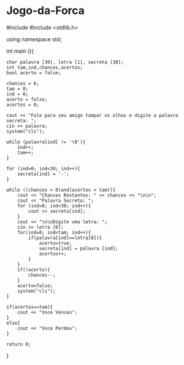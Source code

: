 # Jogo-da-Forca

#include <iostream>
#include <stdlib.h>

using namespace std;

int main (){

    char palavra [30], letra [1], secreta [30];
    int tam,ind,chances,acertos;
    bool acerto = false;

    chances = 6;
    tam = 0;
    ind = 0;
    acerto = false;
    acertos = 0;

    cout << "Fale para seu amigo tampar os olhos e digite a palavra secreta: ";
    cin >> palavra;
    system("cls");

    while (palavra[ind] != '\0'){
        ind++;
        tam++;
    }

    for (ind=0; ind<30; ind++){
        secreta[ind] = '-';
    }

    while ((chances > 0)and(acertos < tam)){
        cout << "Chances Restantes: " << chances << "\n\n";
        cout << "Palavra Secreta: ";
        for (ind=0; ind<30; ind++){
            cout << secreta[ind];
        }
        cout << "\n\nDigite uma letra: ";
        cin >> letra [0];
        for(ind=0; ind<tam; ind++){
            if(palavra[ind]==letra[0]){
                acerto=true;
                secreta[ind] = palavra [ind];
                acertos++;
            }
        }
        if(!acerto){
            chances--;
        }
        acerto=false;
        system("cls");
    }

    if(acertos==tam){
        cout << "Voce Venceu";
    }
    else{
        cout << "Voce Perdeu";
    }

    return 0;
}
